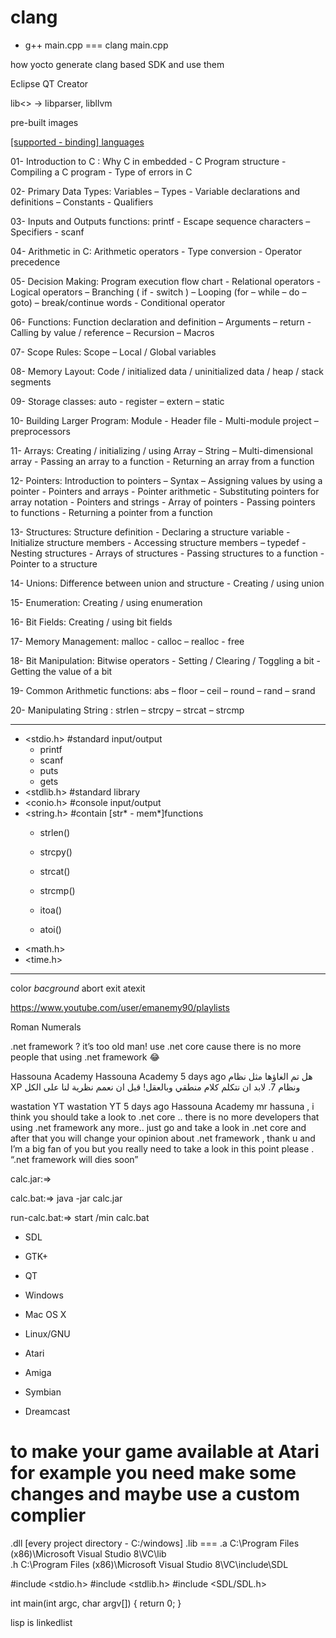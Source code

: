 clang
===========
- g++ main.cpp === clang main.cpp

how yocto generate clang based SDK and use them

Eclipse
QT Creator

lib<>  -> libparser, libllvm


pre-built images







[[supported - binding] languages](https://www.libsdl.org/languages.php)






01- Introduction to C :
Why C in embedded - C Program structure - Compiling a C program - Type of errors in C

02- Primary Data Types:
Variables – Types - Variable declarations and definitions – Constants - Qualifiers

03- Inputs and Outputs functions:
printf - Escape sequence characters – Specifiers - scanf

04- Arithmetic in C:
Arithmetic operators - Type conversion - Operator precedence

05- Decision Making:
Program execution flow chart - Relational operators - Logical operators – Branching ( if - switch ) – Looping (for – while – do – goto) – break/continue words - Conditional operator

06- Functions:
Function declaration and definition – Arguments – return - Calling by value / reference – Recursion – Macros

07- Scope Rules:
Scope – Local / Global variables

08- Memory Layout:
Code / initialized data / uninitialized data / heap / stack segments

09- Storage classes:
auto - register – extern – static

10- Building Larger Program:
Module - Header file - Multi-module project – preprocessors

11- Arrays:
Creating / initializing / using Array – String – Multi-dimensional array - Passing an array to a function - Returning an array from a function

12- Pointers:
Introduction to pointers – Syntax – Assigning values by using a pointer - Pointers and arrays - Pointer arithmetic - Substituting pointers for array notation - Pointers and strings - Array of pointers - Passing pointers to functions - Returning a pointer from a function

13- Structures:
Structure definition - Declaring a structure variable - Initialize structure members - Accessing structure members – typedef - Nesting structures - Arrays of structures - Passing structures to a function - Pointer to a structure

14- Unions:
Difference between union and structure - Creating / using union

15- Enumeration:
Creating / using enumeration

16- Bit Fields:
Creating / using bit fields

17- Memory Management:
malloc - calloc – realloc - free

18- Bit Manipulation:
Bitwise operators - Setting / Clearing / Toggling a bit - Getting the value of a bit

19- Common Arithmetic functions:
abs – floor – ceil – round – rand – srand

20- Manipulating String :
strlen – strcpy – strcat – strcmp

----------------------------------------------------------------------------------------------------------------------------------------------------------

- <stdio.h> #standard input/output
    - printf
    - scanf
    - puts
    - gets
- <stdlib.h> #standard library
- <conio.h> #console input/output
- <string.h> #contain [str* - mem*]functions
    - strlen()
    - strcpy()
    - strcat()
    - strcmp()

    - itoa()
    - atoi()
- <math.h>
- <time.h>
----------------------------------------------------------------------------------------------------------------------------------------------------------


color *bacground*
abort
exit
atexit



https://www.youtube.com/user/emanemy90/playlists

Roman Numerals



.net framework ? it’s too old man! use .net core cause there is no more people that using .net framework 😂


Hassouna Academy
Hassouna Academy
5 days ago
هل تم الغاؤها مثل نظام XP ونظام 7. لابد ان نتكلم كلام منطقي وبالعقل! قبل ان نعمم نظرية لنا على الكل


wastation YT
wastation YT
5 days ago
Hassouna Academy  mr hassuna , i think you should take a look to .net core .. there is no more developers that using .net framework any more.. just go and take a look in .net core and after that you will change your opinion about .net framework     , thank u and I’m a big fan of you but you really need to take a look in this point please . “.net framework will dies soon”




calc.jar:=>

calc.bat:=> java -jar calc.jar

run-calc.bat:=> start /min calc.bat




- SDL
- GTK+
- QT

- Windows
- Mac OS X
- Linux/GNU
- Atari
- Amiga
- Symbian
- Dreamcast

# to make your game available at Atari for example you need make some changes and maybe use a custom complier


.dll [every project directory - C:/windows\]
.lib === .a C:\Program Files (x86)\Microsoft Visual Studio 8\VC\lib\
.h C:\Program Files (x86)\Microsoft Visual Studio 8\VC\include\SDL


#include <stdio.h>
#include <stdlib.h>
#include <SDL/SDL.h>

int main(int argc, char argv[]) {
    return 0;
}



lisp is linkedlist

